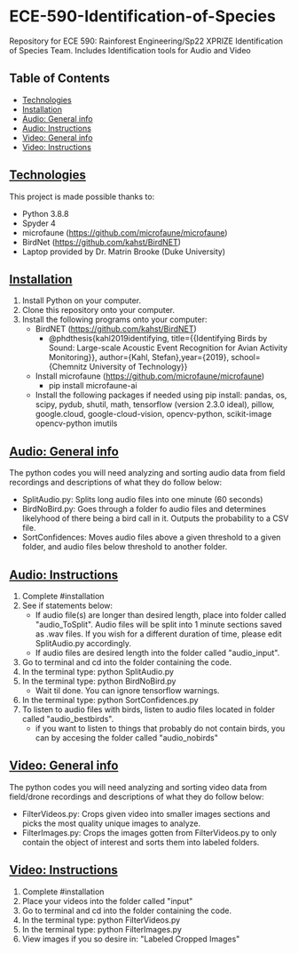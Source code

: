 # ECE-590-Identification-of-Species
Repository for ECE 590: Rainforest Engineering/Sp22 XPRIZE Identification of 
Species Team.
Includes Identification tools for Audio and Video

## Table of Contents
* [Technologies](#technologies)
* [Installation](#installation)
* [Audio: General info](#audio-general-info)
* [Audio: Instructions](#instructions-audio)
* [Video: General info](#video-general-info)
* [Video: Instructions](#instructions-video)

## [Technologies](#technologies)
This project is made possible thanks to: 
* Python 3.8.8
* Spyder 4
* microfaune (https://github.com/microfaune/microfaune)
* BirdNet (https://github.com/kahst/BirdNET)
* Laptop provided by Dr. Matrin Brooke (Duke University)

## [Installation](#installation)
1. Install Python on your computer. 
2. Clone this repository onto your computer.
3. Install the following programs onto your computer: 
    * BirdNET (https://github.com/kahst/BirdNET)
      - @phdthesis{kahl2019identifying, title={{Identifying Birds by Sound: 
      Large-scale Acoustic Event Recognition for Avian Activity Monitoring}},
      author={Kahl, Stefan},year={2019},
      school={Chemnitz University of Technology}}
    * Install microfaune (https://github.com/microfaune/microfaune)
      * pip install microfaune-ai
    * Install the following packages if needed using pip install: 
      pandas, os, scipy, pydub, shutil, math, tensorflow (version 2.3.0 ideal),
      pillow, google.cloud, google-cloud-vision, opencv-python, 
      scikit-image opencv-python imutils

## [Audio: General info](#audio-general-info)
The python codes you will need analyzing and sorting audio data from field 
recordings and descriptions of what they do follow below:

* SplitAudio.py: Splits long audio files into one minute (60 seconds) 
* BirdNoBird.py: Goes through a folder fo audio files and determines likelyhood 
  of there being a bird call in it. Outputs the probability to a CSV file. 
* SortConfidences: Moves audio files above a given threshold to a given
  folder, and audio files below threshold to another folder.

## [Audio: Instructions](#instructions-audio)
1. Complete #installation
2. See if statements below:
    * If audio file(s) are longer than desired length, place into folder called 
    "audio_ToSplit". Audio files will be split into 1 minute sections saved as
    .wav files. If you wish for a different duration of time, please edit 
    SplitAudio.py accordingly. 
    * If audio files are desired length into the folder called "audio_input". 
5. Go to terminal and cd into the folder containing the code. 
6. In the terminal type: python SplitAudio.py 
7. In the terminal type: python BirdNoBird.py 
    * Wait til done. You can ignore tensorflow warnings.
8. In the terminal type: python SortConfidences.py
9. To listen to audio files with birds, listen to audio files located in folder
   called "audio_bestbirds". 
    * if you want to listen to things that probably do not contain birds, you can
    by accesing the folder called "audio_nobirds"


## [Video: General info](#video-general-info)
The python codes you will need analyzing and sorting video data from field/drone 
recordings and descriptions of what they do follow below:

* FilterVideos.py: Crops given video into smaller images sections and picks
  the most quality unique images to analyze.
* FilterImages.py: Crops the images gotten from FilterVideos.py to only contain
  the object of interest and sorts them into labeled folders. 
  
## [Video: Instructions](#instructions-video)
1. Complete #installation
2. Place your videos into the folder called "input"
3. Go to terminal and cd into the folder containing the code. 
4. In the terminal type: python FilterVideos.py 
5. In the terminal type: python FilterImages.py 
6. View images if you so desire in: "Labeled Cropped Images"
